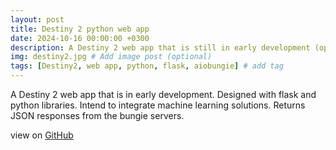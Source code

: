 ```yaml
---
layout: post
title: Destiny 2 python web app
date: 2024-10-16 00:00:00 +0300
description: A Destiny 2 web app that is still in early development (optional)
img: destiny2.jpg # Add image post (optional)
tags: [Destiny2, web app, python, flask, aiobungie] # add tag
---
```


A Destiny 2 web app that is in early development. Designed with flask and python libraries. Intend to integrate machine learning solutions.
Returns JSON responses from the bungie servers.

view on [GitHub](https://github.com/Brutusa/D2Optimizer)
